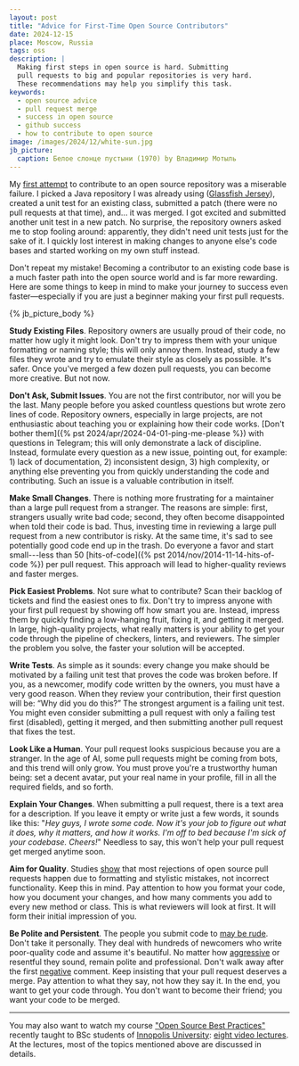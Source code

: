 ```yaml
---
layout: post
title: "Advice for First-Time Open Source Contributors"
date: 2024-12-15
place: Moscow, Russia
tags: oss
description: |
  Making first steps in open source is hard. Submitting
  pull requests to big and popular repositories is very hard.
  These recommendations may help you simplify this task.
keywords:
  - open source advice
  - pull request merge
  - success in open source
  - github success
  - how to contribute to open source
image: /images/2024/12/white-sun.jpg
jb_picture:
  caption: Белое слонце пустыни (1970) by Владимир Мотыль
---
```


My [first attempt][jersey] to contribute to an open source repository was a
miserable failure. I picked a Java repository I was already using
([Glassfish Jersey][jersey-wiki]), created a unit test for an existing class, submitted a
patch (there were no pull requests at that time), and... it was merged. I got
excited and submitted another unit test in a new patch. No surprise, the
repository owners asked me to stop fooling around: apparently, they didn't need
unit tests just for the sake of it. I quickly lost interest in making changes
to anyone else's code bases and started working on my own stuff instead.

Don't repeat my mistake! Becoming a contributor to an existing code base is a
much faster path into the open source world and is far more rewarding. Here are
some things to keep in mind to make your journey to success even
faster—especially if you are just a beginner making your first pull requests.

<!--more-->

{% jb_picture_body %}

**Study Existing Files**. Repository owners are usually proud of their code, no
  matter how ugly it might look. Don't try to impress them with your unique
  formatting or naming style; this will only annoy them. Instead, study a few
  files they wrote and try to emulate their style as closely as possible. It's
  safer. Once you've merged a few dozen pull requests, you can become more
  creative. But not now.

**Don't Ask, Submit Issues**. You are not the first contributor, nor will you be
  the last. Many people before you asked countless questions but wrote zero
  lines of code. Repository owners, especially in large projects, are not
  enthusiastic about teaching you or explaining how their code works. [Don't
  bother them]({% pst 2024/apr/2024-04-01-ping-me-please %})
  with questions in Telegram; this will only demonstrate a lack of
  discipline. Instead, formulate every question as a new issue, pointing out,
  for example: 1) lack of documentation, 2) inconsistent design, 3) high
  complexity, or anything else preventing you from quickly understanding the
  code and contributing. Such an issue is a valuable contribution in itself.

**Make Small Changes**. There is nothing more frustrating for a maintainer than
  a large pull request from a stranger. The reasons are simple: first,
  strangers usually write bad code; second, they often become disappointed when
  told their code is bad. Thus, investing time in reviewing a large pull
  request from a new contributor is risky. At the same time, it's sad to see
  potentially good code end up in the trash. Do everyone a favor and start
  small---less than 50 [hits-of-code]({% pst 2014/nov/2014-11-14-hits-of-code %})
  per pull request. This approach will lead to
  higher-quality reviews and faster merges.

**Pick Easiest Problems**. Not sure what to contribute? Scan their backlog of
  tickets and find the easiest ones to fix. Don't try to impress anyone with
  your first pull request by showing off how smart you are. Instead, impress
  them by quickly finding a low-hanging fruit, fixing it, and getting it
  merged. In large, high-quality projects, what really matters is your ability
  to get your code through the pipeline of checkers, linters, and reviewers.
  The simpler the problem you solve, the faster your solution will be
  accepted.

**Write Tests**. As simple as it sounds: every change you make should be
  motivated by a failing unit test that proves the code was broken before. If
  you, as a newcomer, modify code written by the owners, you must have a very
  good reason. When they review your contribution, their first question will
  be: “Why did you do this?” The strongest argument is a failing unit test. You
  might even consider submitting a pull request with only a failing test first
  (disabled), getting it merged, and then submitting another pull request that
  fixes the test.

**Look Like a Human**. Your pull request looks suspicious because you are a
  stranger. In the age of AI, some pull requests might be coming from bots, and
  this trend will only grow. You must prove you're a trustworthy human being:
  set a decent avatar, put your real name in your profile, fill in all the
  required fields, and so forth.

**Explain Your Changes**. When submitting a pull request, there is a text area
  for a description. If you leave it empty or write just a few words, it sounds
  like this: "_Hey guys, I wrote some code. Now it's your job to figure out what
  it does, why it matters, and how it works. I'm off to bed because I'm sick of
  your codebase. Cheers!_" Needless to say, this won't help your pull request
  get merged anytime soon.

**Aim for Quality**. Studies [show][czerwonka2015code]
  that most rejections of open source pull
  requests happen due to formatting and stylistic mistakes, not incorrect
  functionality. Keep this in mind. Pay attention to how you format your code,
  how you document your changes, and how many comments you add to every new
  method or class. This is what reviewers will look at first. It will form
  their initial impression of you.

**Be Polite and Persistent**. The people you submit code to [may be rude][raman2020stress]. Don't
  take it personally. They deal with hundreds of newcomers who write
  poor-quality code and assume it's beautiful. No matter how [aggressive][miller2022did] or
  resentful they sound, remain polite and professional. Don't walk away after
  the first [negative][ferreira2021shut] comment. Keep insisting that your pull request deserves a
  merge. Pay attention to what they say, not how they say it. In the end, you
  want to get your code through. You don't want to become their friend; you
  want your code to be merged.

<hr/>

You may also want to watch my course ["Open Source Best Practices"][osbp-github]
recently taught to BSc students of [Innopolis University][iu]:
[eight video lectures][osbp-youtube]. At the lectures,
most of the topics mentioned above are discussed in details.

[jersey]: https://github.com/eclipse-ee4j/jersey/blob/b2c7ba6d388cb9722f39073d7e82aa818fec49d5/core-common/src/test/java/org/glassfish/jersey/uri/internal/PathTemplateTest.java#L26
[osbp-github]: https://github.com/yegor256/osbp
[iu]: https://innopolis.university/
[osbp-youtube]: https://www.youtube.com/playlist?list=PLaIsQH4uc08zjutyoBOtoa6fnxzrCQK2Q
[jersey-wiki]: https://en.wikipedia.org/wiki/Eclipse_Jersey
[czerwonka2015code]: https://ieeexplore.ieee.org/document/7202946/
[raman2020stress]: https://dl.acm.org/doi/10.1145/3377816.3381732
[miller2022did]: https://dl.acm.org/doi/10.1145/3510003.3510111
[ferreira2021shut]: https://dl.acm.org/doi/10.1145/3479497
